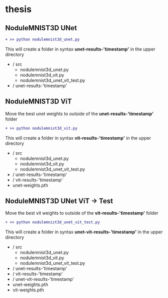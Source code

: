 # thesis

## NoduleMNIST3D UNet
```diff
+ >> python nodulemnist3d_unet.py
```

This will create a folder in syntax **unet-results-'timestamp'** in the upper directory

- / src
    - nodulemnist3d_unet.py
    - nodulemnist3d_vit.py
    - nodulemnist3d_unet_vit_test.py
- / unet-results-'timestamp'

## NoduleMNIST3D ViT
Move the best unet weights to outside of the **unet-results-'timestamp'** folder

```diff
+ >> python nodulemnist3d_vit.py
```

This will create a folder in syntax **vit-results-'timestamp'** in the upper directory

- / src
    - nodulemnist3d_unet.py
    - nodulemnist3d_vit.py
    - nodulemnist3d_unet_vit_test.py
- / unet-results-'timestamp'
- / vit-results-'timestamp'
- unet-weights.pth

## NoduleMNIST3D UNet ViT -> Test
Move the best vit weights to outside of the **vit-results-'timestamp'** folder

```diff
+ >> python nodulemnist3d_unet_vit_test.py
```

This will create a folder in syntax **unet-vit-results-'timestamp'** in the upper directory

- / src
    - nodulemnist3d_unet.py
    - nodulemnist3d_vit.py
    - nodulemnist3d_unet_vit_test.py
- / unet-results-'timestamp'
- / vit-results-'timestamp'
- / unet-vit-results-'timestamp'
- unet-weights.pth
- vit-weights.pth